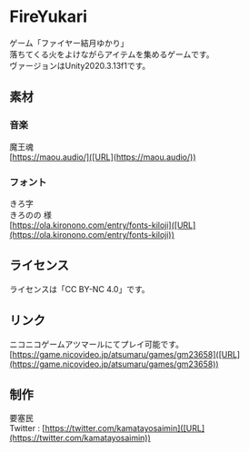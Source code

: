 # FireYukari
ゲーム「ファイヤー結月ゆかり」  
落ちてくる火をよけながらアイテムを集めるゲームです。  
ヴァージョンはUnity2020.3.13f1です。

## 素材
### 音楽
魔王魂  
[https://maou.audio/]([URL](https://maou.audio/))

### フォント
きろ字  
きろのの 様  
[https://ola.kironono.com/entry/fonts-kiloji]([URL](https://ola.kironono.com/entry/fonts-kiloji))

## ライセンス
ライセンスは「CC BY-NC 4.0」です。

## リンク
ニコニコゲームアツマールにてプレイ可能です。
[https://game.nicovideo.jp/atsumaru/games/gm23658]([URL](https://game.nicovideo.jp/atsumaru/games/gm23658))

## 制作
要塞民  
Twitter : [https://twitter.com/kamatayosaimin]([URL](https://twitter.com/kamatayosaimin))
